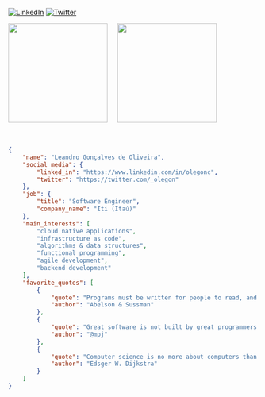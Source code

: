 [![LinkedIn](https://img.shields.io/badge/LinkedIn-olegonc-blue)](https://www.linkedin.com/in/olegonc)
[![Twitter](https://img.shields.io/badge/Twitter-__olegon-blue)](https://twitter.com/_olegon)

<div>
  <span>
    <picture>
      <source srcset="https://github-readme-stats.vercel.app/api?username=olegon&show_icons=true&theme=dark"
        media="(prefers-color-scheme: dark)" />
      <source srcset="https://github-readme-stats.vercel.app/api?username=olegon&show_icons=true"
        media="(prefers-color-scheme: light), (prefers-color-scheme: no-preference)" />
      <img height=200 align="center" src="https://github-readme-stats.vercel.app/api?username=olegon&show_icons=true" />
    </picture>
  </span>
  &nbsp;&nbsp;&nbsp;
  <span>
    <picture>
      <source
        srcset="https://github-readme-stats.vercel.app/api/top-langs?username=olegon&layout=compact&langs_count=8&card_width=320&theme=dark"
        media="(prefers-color-scheme: dark)" />
      <source
        srcset="https://github-readme-stats.vercel.app/api/top-langs?username=olegon&layout=compact&langs_count=8&card_width=320"
        media="(prefers-color-scheme: light), (prefers-color-scheme: no-preference)" />
      <img height=200 align="center"
        src="https://github-readme-stats.vercel.app/api/top-langs?username=olegon&layout=compact&langs_count=8&card_width=320" />
    </picture>
  </span>
</div>

<br />
<br />

```json
{
    "name": "Leandro Gonçalves de Oliveira",
    "social_media": {
        "linked_in": "https://www.linkedin.com/in/olegonc",
        "twitter": "https://twitter.com/_olegon"
    },
    "job": {
        "title": "Software Engineer",
        "company_name": "Iti (Itaú)"
    },
    "main_interests": [
        "cloud native applications",
        "infrastructure as code",
        "algorithms & data structures",
        "functional programming",
        "agile development",
        "backend development"
    ],
    "favorite_quotes": [
        {
            "quote": "Programs must be written for people to read, and only incidentally for machines to execute.",
            "author": "Abelson & Sussman"
        },
        {
            "quote": "Great software is not built by great programmers. It's built by great teams." ,
            "author": "@mpj"
        },
        {
            "quote": "Computer science is no more about computers than astronomy is about telescopes." ,
            "author": "Edsger W. Dijkstra"
        }
    ]
}
```
